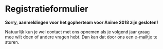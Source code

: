 # Registratieformulier

**Sorry, aanmeldingen voor het gopherteam voor Anime 2018 zijn gesloten!**

Natuurlijk kun je wel contact met ons opnemen als je volgend jaar graag mee wilt doen of andere
vragen hebt. Dan kan dat door ons een <a href="mailto:gopherplanning@animecon.nl">e-mailtje</a> te
sturen.

